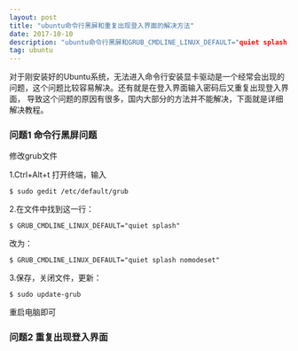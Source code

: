 ```yaml
---
layout: post
title: "ubuntu命令行黑屏和重复出现登入界面的解决方法"
date: 2017-10-10 
description: "ubuntu命令行黑屏和GRUB_CMDLINE_LINUX_DEFAULT="quiet splash nomodeset"的解决方法"
tag: ubuntu 
---   
```


  对于刚安装好的Ubuntu系统，无法进入命令行安装显卡驱动是一个经常会出现的问题，这个问题比较容易解决。还有就是在登入界面输入密码后又重复出现登入界面，
导致这个问题的原因有很多，国内大部分的方法并不能解决，下面就是详细解决教程。

### 问题1 命令行黑屏问题

修改grub文件

1.Ctrl+Alt+t 打开终端，输入

	$ sudo gedit /etc/default/grub
	
2.在文件中找到这一行：

	$ GRUB_CMDLINE_LINUX_DEFAULT="quiet splash"
	
改为：

	$ GRUB_CMDLINE_LINUX_DEFAULT="quiet splash nomodeset"
	
3.保存，关闭文件，更新：

	$ sudo update-grub
	
重启电脑即可

### 问题2 重复出现登入界面



